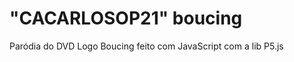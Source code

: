 # "CACARLOSOP21" boucing

Paródia do DVD Logo Boucing feito com JavaScript com a lib P5.js

[Dê uma olhada! :)]:(https://j-hrq.github.io/cacarlosop21-boucing/)
